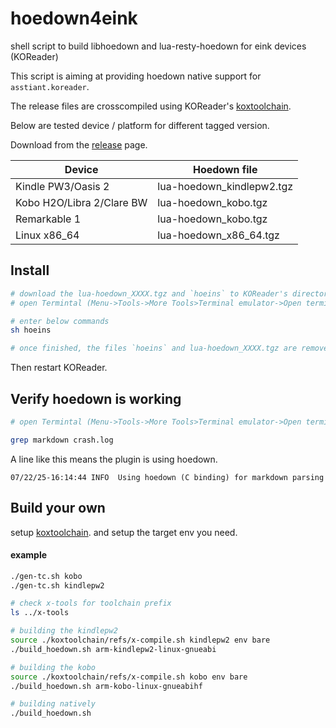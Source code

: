 # hoedown4eink
shell script to build libhoedown and lua-resty-hoedown for eink devices (KOReader)

This script is aiming at providing hoedown native support for `asstiant.koreader`.

The release files are crosscompiled using KOReader's [koxtoolchain](https://github.com/koreader/koxtoolchain).

Below are tested device / platform for different tagged version.

Download from the [release](https://github.com/boypt/hoedown4eink/releases) page.

| Device            | Hoedown file|
|-------------------|-------------|
| Kindle PW3/Oasis 2| lua-hoedown_kindlepw2.tgz |
| Kobo H2O/Libra 2/Clare BW | lua-hoedown_kobo.tgz |
| Remarkable 1      | lua-hoedown_kobo.tgz   |
| Linux x86_64      | lua-hoedown_x86_64.tgz |

## Install
```sh
# download the lua-hoedown_XXXX.tgz and `hoeins` to KOReader's directory
# open Termintal (Menu->Tools->More Tools>Terminal emulator->Open terminal session)

# enter below commands
sh hoeins

# once finished, the files `hoeins` and lua-hoedown_XXXX.tgz are removed.
```

Then restart KOReader.

## Verify hoedown is working
```sh
# open Termintal (Menu->Tools->More Tools>Terminal emulator->Open terminal session)

grep markdown crash.log
```

A line like this means the plugin is using hoedown.

`07/22/25-16:14:44 INFO  Using hoedown (C binding) for markdown parsing`

## Build your own

setup [koxtoolchain](https://github.com/koreader/koxtoolchain). and setup the target env you need.

#### example

```sh
./gen-tc.sh kobo
./gen-tc.sh kindlepw2

# check x-tools for toolchain prefix
ls ../x-tools

# building the kindlepw2
source ./koxtoolchain/refs/x-compile.sh kindlepw2 env bare
./build_hoedown.sh arm-kindlepw2-linux-gnueabi

# building the kobo
source ./koxtoolchain/refs/x-compile.sh kobo env bare
./build_hoedown.sh arm-kobo-linux-gnueabihf

# building natively
./build_hoedown.sh
```
